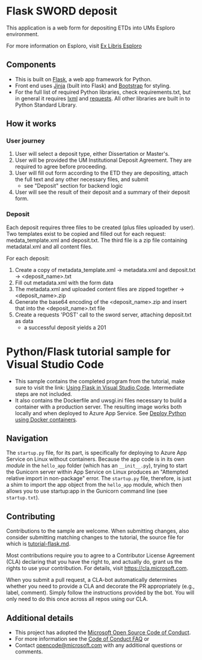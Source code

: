 # Flask SWORD deposit
This application is a web form for depositing ETDs into UMs Esploro environment.

For more information on Esploro, visit  [Ex Libris Esploro](https://www.exlibrisgroup.com/products/esploro-research-services-platform/)

## Components
* This is built on [Flask](https://flask.palletsprojects.com/en/1.1.x/), a web app framework for Python.
* Front end uses [Jinja](https://jinja.palletsprojects.com/en/2.11.x/) (built into Flask) and [Bootstrap](https://getbootstrap.com/) for styling.
* For the full list of required Python libraries, check requirements.txt, but in general it requires [lxml](https://lxml.de/) and [requests](https://requests.readthedocs.io/en/master/).
All other libraries are built in to Python Standard Library.

## How it works
### User journey
1. User will select a deposit type, either Dissertation or Master's.
2. User will be provided the UM Institutional Deposit Agreement. They are required to agree before proceeding.
3. User will fill out form according to the ETD they are depositing, attach the full text and any other necessary files, and submit
   * see "Deposit" section for backend logic
4. User will see the result of their deposit and a summary of their deposit form.

### Deposit
Each deposit requires three files to be created (plus files uploaded by user).
Two templates exist to be copied and filled out for each request: medata_template.xml and deposit.txt. 
The third file is a zip file containing metadatal.xml and all content files.

For each deposit:
1. Create a copy of metadata_template.xml -> metadata.xml and deposit.txt -> <deposit_name>.txt
2. Fill out metadata.xml with the form data
3. The metadata.xml and uploaded content files are zipped together -> <deposit_name>.zip
4. Generate the base64 encoding of the <deposit_name>.zip and insert that into the <deposit_name>.txt file
5. Create a requests 'POST' call to the sword server, attaching deposit.txt as data
   * a successful deposit yields a 201

# Python/Flask tutorial sample for Visual Studio Code

* This sample contains the completed program from the tutorial, make sure to visit the link: [Using Flask in Visual Studio Code](https://code.visualstudio.com/docs/python/tutorial-flask). Intermediate steps are not included.
* It also contains the Dockerfile and uwsgi.ini files necessary to build a container with a production server. The resulting image works both locally and when deployed to Azure App Service. See [Deploy Python using Docker containers](https://code.visualstudio.com/docs/python/tutorial-deploy-containers).

## Navigation

The `startup.py` file, for its part, is specifically for deploying to Azure App Service on Linux without containers. Because the app code is in its own *module* in the `hello_app` folder (which has an `__init__.py`), trying to start the Gunicorn server within App Service on Linux produces an "Attempted relative import in non-package" error. The `startup.py` file, therefore, is just a shim to import the app object from the `hello_app` module, which then allows you to use startup:app in the Gunicorn command line (see `startup.txt`).

## Contributing

Contributions to the sample are welcome. When submitting changes, also consider submitting matching changes to the tutorial, the source file for which is [tutorial-flask.md](https://github.com/Microsoft/vscode-docs/blob/master/docs/python/tutorial-flask.md).

Most contributions require you to agree to a Contributor License Agreement (CLA) declaring that you have the right to, and actually do, grant us the rights to use your contribution. For details, visit https://cla.microsoft.com.

When you submit a pull request, a CLA-bot automatically determines whether you need to provide a CLA and decorate the PR appropriately (e.g., label, comment). Simply follow the instructions provided by the bot. You will only need to do this once across all repos using our CLA.

## Additional details

* This project has adopted the [Microsoft Open Source Code of Conduct](https://opensource.microsoft.com/codeofconduct/).
* For more information see the [Code of Conduct FAQ](https://opensource.microsoft.com/codeofconduct/faq/) or
* Contact [opencode@microsoft.com](mailto:opencode@microsoft.com) with any additional questions or comments.

